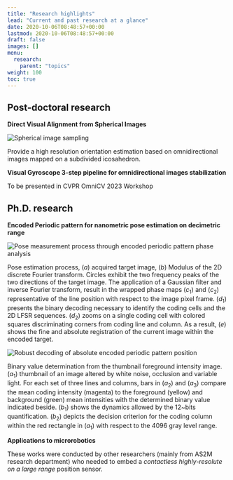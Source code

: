 ```yaml
---
title: "Research highlights"
lead: "Current and past research at a glance"
date: 2020-10-06T08:48:57+00:00
lastmod: 2020-10-06T08:48:57+00:00
draft: false
images: []
menu:
  research:
    parent: "topics"
weight: 100
toc: true
---
```


## Post-doctoral research

**Direct Visual Alignment from Spherical Images**

![Spherical image sampling](https://antoineandre.github.io/images/research/post-doc/pyramnidal_sphere_sample.gif)

Provide a high resolution orientation estimation based on omnidirectional images mapped on a subdivided icosahedron.

**Visual Gyroscope 3-step pipeline for omnidirectional images stabilization**

To be presented in CVPR OmniCV 2023 Workshop

## Ph.D. research

**Encoded Periodic pattern for nanometric pose estimation on decimetric range**

![Pose measurement process through encoded periodic pattern phase analysis](https://antoineandre.github.io/images/research/post-doc/tmech_pose_measure_process.png)

Pose estimation process, ($a$) acquired target image, ($b$) Modulus of the 2D discrete Fourier transform. Circles exhibit the two frequency peaks of the two directions of the target image. The application of a Gaussian filter and inverse Fourier transform, result in the wrapped phase maps ($c_1$) and ($c_2$) representative of the line position with respect to the image pixel frame. ($d_1$) presents the binary decoding necessary to identify the coding cells and the 2D LFSR sequences. ($d_2$) zooms on a single coding cell with colored squares discriminating corners from coding line and column. As a result, ($e$) shows the fine and absolute registration of the current image within the encoded target.

![Robust decoding of absolute encoded periodic pattern position](https://antoineandre.github.io/images/research/post-doc/explicationThumbnailRatio.png)

Binary value determination from the thumbnail foreground intensity image. ($a_{1}$) thumbnail of an image altered by white noise, occlusion and variable light. For each set of three lines and columns, bars in ($a_{2}$) and ($a_{3}$) compare the mean coding intensity (magenta) to the foreground (yellow) and background (green) mean intensities with the determined binary value indicated beside. ($b_{1}$) shows the dynamics allowed by the $12$~bits quantification. ($b_{2}$) depicts the decision criterion for the coding column within the red rectangle in ($a_{1}$) with respect to the $4096$ gray level range.

**Applications to microrobotics**

These works were conducted by other researchers (mainly from AS2M research department) who needed to embed a _contactless highly-resolute on a large range_ position sensor.
